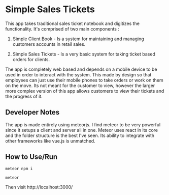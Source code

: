 # Simple Sales Tickets

This app takes traditional sales ticket notebook and digitizes the functionality. It's comprised of two main components :

1) Simple Client Book - Is a system for maintaining and managing customers accounts in retail sales.

2) Simple Sales Tickets - Is a very basic system for taking ticket based orders for clients.


The app is completely web based and depends on a mobile device to be used in order to interact with the system. This made by design so that employees can just use their mobile phones to take orders or work on them on the move. Its not meant for the customer to view, however the larger more complex version of this app allows customers to view their tickets and the progress of it.


## Developer Notes 

The app is made entirely using meteorjs. I find meteor to be very powerful since it setups a client and server all in one. Meteor uses react in its core and the folder structure is the best I've seen. Its ability to integrate with other frameworks like vue.js is unmatched. 

## How to Use/Run
 

	meteor npm i

	meteor

 
Then visit http://localhost:3000/
